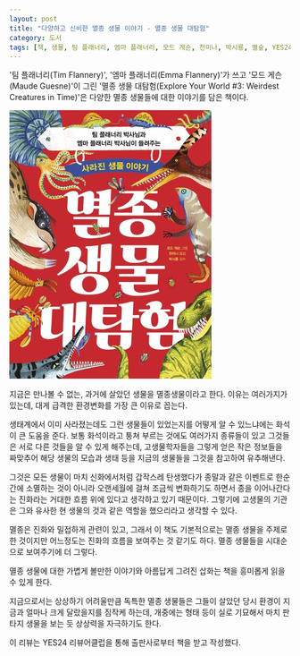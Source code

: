 ```yaml
---
layout: post
title: "다양하고 신비한 멸종 생물 이야기 - 멸종 생물 대탐험"
category: 도서
tags: [책, 생물, 팀 플래너리, 엠마 플래너리, 모드 게슨, 천미나, 박시룡, 별숲, YES24 리뷰어클럽, 서평]
---
```


'팀 플래너리(Tim Flannery)',
'엠마 플래너리(Emma Flannery)'가 쓰고
'모드 게슨(Maude Guesne)'이 그린
'멸종 생물 대탐험(Explore Your World #3: Weirdest Creatures in Time)'은
다양한 멸종 생물들에 대한 이야기를 담은 책이다.

![표지](/images/book/explore-your-world-3-weirdest-creatures-in-time-book-h480.jpg)

지금은 만나볼 수 없는, 과거에 살았던 생물을 멸종생물이라고 한다.
이유는 여러가지가 있는데, 대게 급격한 환경변화를 가장 큰 이유로 꼽는다.

생태계에서 이미 사라졌는데도 그런 생물들이 있었는지를 어떻게 알 수 있느냐에는 화석이 큰 도움을 준다.
보통 화석이라고 퉁쳐 부르는 것에도 여러가지 종류들이 있고
그것들은 서로 다른 것들을 알 수 있게 해주는데,
고생물학자들을 그렇게 얻은 작은 정보들을 짜맞추어
해당 생물의 모습과 생태 등을
지금의 생물들을 그것을 참고하여 유추해낸다.

그것은 모든 생물이 마치 신화에서처럼 갑작스레 탄생했다가 종말과 같은 이벤트로 한순간에 소멸하는 것이 아니라
오랜세월에 걸쳐 조금씩 변화하기도 하면서 종을 이어나간다는
진화라는 거대한 흐름 위에 있다고 생각하고 있기 때문이다.
그렇기에 고생물의 기관은 그와 유사한 현 생물의 것과 같은 역할을 했으리라고 생각할 수 있다.

멸종은 진화와 밀접하게 관련이 있고,
그래서 이 책도 기본적으로는 멸종 생물을 주제로 한 것이지만
어느정도는 진화의 흐름을 보여주는 것 같기도 하다.
멸종 생물들을 시대순으로 보여주기에 더 그렇다.

멸종 생물에 대한 가볍게 볼만한 이야기와 아름답게 그려진 삽화는
책을 흥미롭게 읽을 수 있게 한다.

지금으로서는 상상하기 어려울만큼 독특한 멸종 생물들은
그들이 살았던 당시 환경이 지금과 얼마나 크게 달랐을지를 짐작케 하는데,
개중에는 형태 등이 실로 기묘해서 마치 판타지 생물을 보는 듯 상상력을 자극하기도 한다.



<div class="im im-info">
이 리뷰는 YES24 리뷰어클럽을 통해 출판사로부터 책을 받고 작성했다.
</div>
